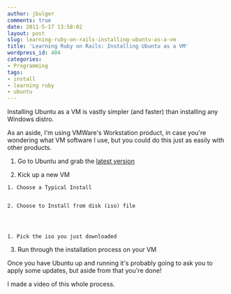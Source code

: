 ```yaml
---
author: jbulger
comments: true
date: 2011-5-17 13:58:02
layout: post
slug: learning-ruby-on-rails-installing-ubuntu-as-a-vm
title: 'Learning Ruby on Rails: Installing Ubuntu as a VM'
wordpress_id: 404
categories:
- Programming
tags:
- install
- learning ruby
- ubuntu
---
```


Installing Ubuntu as a VM is vastly simpler (and faster) than installing any Windows distro.

As an aside, I'm using VMWare's Workstation product, in case you're wondering what VM software I use, but you could do this just as easily with other products.
<!-- more -->



	
  1. Go to Ubuntu and grab the [latest version](http://www.ubuntu.com/download)

	
  2. Kick up a new VM

	
    1. Choose a Typical Install

	
    2. Choose to Install from disk (iso) file



	
    1. Pick the iso you just downloaded




	
  3. Run through the installation process on your VM


Once you have Ubuntu up and running it's probably going to ask you to apply some updates, but aside from that you're done!

I made a video of this whole process.


